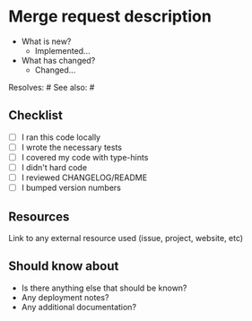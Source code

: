 # Merge request description

- What is new?
  - Implemented...
- What has changed?
  - Changed...

Resolves: #
See also: #

## Checklist

- [ ] I ran this code locally
- [ ] I wrote the necessary tests
- [ ] I covered my code with type-hints
- [ ] I didn't hard code
- [ ] I reviewed CHANGELOG/README
- [ ] I bumped version numbers

## Resources

Link to any external resource used (issue, project, website, etc)

## Should know about

- Is there anything else that should be known?
- Any deployment notes?
- Any additional documentation?
